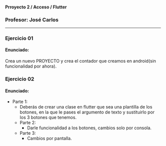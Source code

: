 #### Prroyecto 2 / Acceso / Flutter

### Profesor: José Carlos
---

### Ejercicio 01
#### Enunciado:
Crea un nuevo PROYECTO y crea el contador que creamos en android(sin funcionalidad por ahora).







### Ejercicio 02
#### Enunciado:
- Parte 1:
    - Deberás de crear una clase en flutter que sea una plantilla de los botones, en la que le pases el argumento de texto y sustituirlo por los 3 botones que tenemos.
  - Parte 2:
    - Darle funcionalidad a los botones, cambios solo por consola.
  - Parte 3:
    - Cambios por pantalla.
 

